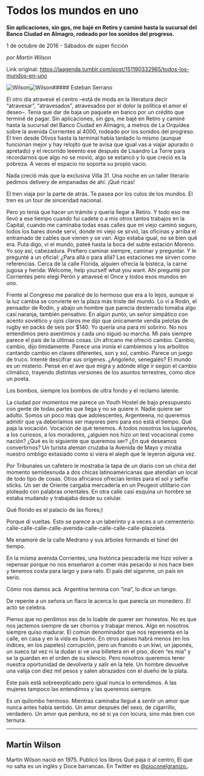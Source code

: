 # Todos los mundos en uno

**Sin aplicaciones, sin gps, me bajé en Retiro y caminé hasta la sucursal del Banco Ciudad en Almagro, rodeado por los sonidos del progreso.**

1 de octubre de 2016 - Sábados de súper ficción

_por Martín Wilson_

Link original: https://laagenda.tumblr.com/post/151190332965/todos-los-mundos-en-uno

![Wilson](https://64.media.tumblr.com/19dc8f21b6b03768fb69c19c1c720cd8/tumblr_inline_pjzp3juEP61t6q87u_500.jpg)![Wilson](https://64.media.tumblr.com/19dc8f21b6b03768fb69c19c1c720cd8/tumblr_inline_pjzp3juEP61t6q87u_500.jpg)##### Esteban Serrano

  
  
El otro día atravesé el centro –está de moda en la literatura decir “atravesar”, “atravesados”, atravesados por el dolor la política el amor el deseo–. Tenía que dar de baja un paquete en banco por un crédito que terminé de pagar. Sin aplicaciones, sin gps, me bajé en Retiro y caminé hasta la sucursal del Banco Ciudad en Almagro, a metros de La Orquídea sobre la avenida Corrientes al 4000, rodeado por los sonidos del progreso. El tren desde Olivos hasta la terminal había tardado lo mismo (aunque funcionan mejor y hay relojito que te avisa que igual vas a viajar apurado o apretado) y el recorrido leeento ese después de Lisandro La Torre para recordarnos que algo no se movió, algo se estancó y lo que creció es la pobreza. A veces el espacio no soporta su propio vacío.

Nada creció más que la exclusiva Villa 31. Una noche en un taller literario pedimos delivery de empanadas de ahí. ¡Qué ricas!

El tren viaja por la parte de atrás. Te pasea por los culos de los mundos. El tren es un tour de sinceridad nacional.

Pero yo tenía que hacer un trámite y quería llegar a Retiro. Y todo eso me llevó a ese tiempo cuando fui cadete o a mis otros tantos trabajos en la Capital, cuando me caminaba todas esas calles que mi viejo caminó seguro, todos los bares donde serví, donde mi viejo se sirvió, las oficinas y arriba el entramado de cables que vienen y se van. Algo estaba igual, no sé bien qué era. Puta digo, vi el mundo, pateé hasta la boca del subte estación Moreno. Yo soy así, cabezadura. Prefiero caminar siempre, caminar y preguntar. Y le pregunté a un oficial: ¿Para allá o para allá? Las estaciones me sirven como referencias. Cerca de la calle Florida, alguien ofrecía la bisteca, la carne jugosa y herida: Welcome, help yourself what you want. Ahí pregunté por Corrientes pero elegí Perón y atravesé el Once y todos esos mundos en uno. 

Frente al Congreso me paralicé de lo hermoso que era a lo lejos, aunque si la luz cambia se convierte en la plaza más triste del mundo. Lo ví a Rodin, el pensador de Rodin, y abajo un hombre que parecía desterrado tomaba algo casi naranja, también pensativo. En algún punto, un señor simpático con acento soviético y ojos claros me dijo que únicamente vendía pelotas de rugby en packs de seis por $140. Yo quería una para mi sobrino. No nos entendimos pero asentimos y cada uno siguió su marcha. Mi país siempre parece el país de la últimas cosas. Un africano me ofreció cambio. Cambio, cambio, dijo tímidamente. Parece una ironía el cambiemos y los arbolitos cantando cambio en claves diferentes, son y sol, cambio. Parece un juego de truco. Intenté descifrar sus orígenes. ¿Angoleño, senegalés? El mundo es un misterio. Pensé en el ave que migra y adónde elige ir según el cambio climático, trayendo distintas versiones de los asuntos terrestres, como dice un poeta.

Los bombos, siempre los bombos de ultra fondo y el reclamo latente. 

La ciudad por momentos me parece un Youth Hostel de bajo presupuesto con gente de todas partes que llega y no se quiere ir. Nadie quiere ser adulto. Somos un poco más que adolescentes, Argenteena, no queremos admitir que ya deberíamos ser mayores pero para eso está el tiempo. Qué paja la vocación. Vocación de qué tenemos. A todos nosotros los lugareños, a los curiosos, a los moradores, ¿alguien nos hizo un test vocacional como nación? ¿Qué es lo siguiente que queremos ser? ¿En qué deseamos convertirnos? Un turista alemán cruzaba la Avenida de Mayo y miraba nuestro ombligo extasiado como si viera el aleph que le leyeron alguna vez. 

Por Tribunales un cafetero le mostraba la tapa de un diario con un chica del momento semidesnuda a dos chicas latinoamericanas que atendían un local de todo tipo de cosas. Otros africanos ofrecían lentes para el sol y selfie sticks. Un ser de Oriente cargaba mercadería en un Peugeot utilitario con ploteado con palabras orientales. En otra calle casi esquina un hombre se estaba mudando y trabajaba desde su celular. 

Qué florido es el palacio de las flores;)

Porque di vueltas. Esto se parece a un laberinto y a veces a un cementerio: calle-calle-calle-calle-avenida-calle-calle-calle-calle-plazoleta.

Me enamoré de la calle Medrano y sus árboles formando el túnel del tiempo.

En la misma avenida Corrientes, una histórica pescadería me hizo volver a repensar porque no nos enseñaron a comer más pesacdo si nos hace bien y tenemos costa para largo y para rato. El país del síganme, un país en serio. 

Cómo nos damos acá. Argentina termina con “ina”, lo dice un tango.

De repente a un señora un flaco le acerca lo que parecía un monedero. El acto se celebra. 

Pienso que no perdimos eso de lo loable de querer ser honestos. No es que nos jactemos siempre de ser chorros y trabajar menos. Algo en nosotros siempre quiso madurar. El común denominador que nos representa en la calle, en casa y en la vida es bueno. En otros países habrá menos (en los índices, en los papeles) corrupción, pero un francés o un kiwi, un japonés, un sueco tal vez ni la dudan si ve una billetera en el piso, dicen “es mía” y se la guardan en el orden de su silencio. Pero nosotros queremos tener nuestra oportunidad de devolverla y salir en la tele. Un hombre devuelve una valija con diez mil pesos y salen abrazados con el dueño de la plata.

Este país estâ sobreexplicado pero igual nunca lo entendimos. A las mujeres tampoco las entendimos y las queremos siempre.

Es un quilombo hermoso. Mientras caminaba llegué a sentir un amor que nunca antes había sentido. Un amor después del sexo, de cigarrillo, verdadero. Un amor que perdura, no sé si ya con locura, sino más bien con ternura.



---

 Martín Wilson
--------------

 Martín Wilson nació en 1975. Publicó los libros Qué paja ir al centro, El que no salta es un inglés y Doce barrancas. En Twitter es [@ojoconelgranizo.](https://twitter.com/ojoconelgranizo?lang=es).

